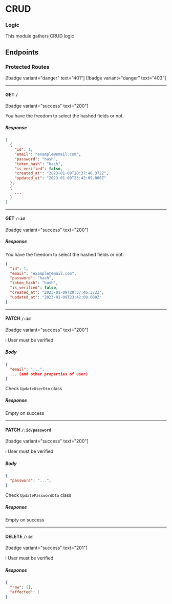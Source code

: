 # CRUD

### Logic

This module gathers CRUD logic

## Endpoints

### Protected Routes
[!badge variant="danger" text="401"] [!badge variant="danger" text="403"]
___

#### GET `/`
[!badge variant="success" text="200"]

You have the freedom to select the hashed fields or not.

##### Response
```json
[
  {
    "id": 1,
    "email": "example@email.com",
    "password": "hash",
    "token_hash": "hash",
    "is_verified": false,
    "created_at": "2023-01-09T20:37:46.372Z",
    "updated_at": "2023-01-09T23:42:09.000Z"
  },
  {
    ...
  }
]
```
___

#### GET `/:id`
[!badge variant="success" text="200"]

##### Response

You have the freedom to select the hashed fields or not.

```json
{
  "id": 1,
  "email": "example@email.com",
  "password": "hash",
  "token_hash": "hash",
  "is_verified": false,
  "created_at": "2023-01-09T20:37:46.372Z",
  "updated_at": "2023-01-09T23:42:09.000Z"
}
```
___

#### PATCH `/:id`
[!badge variant="success" text="200"]

ℹ️ User must be verified

##### Body

```json
{
  "email": "...",
  ... (and other properties of user)
}
```

Check `UpdateUserDto` class

##### Response
Empty on success
___

#### PATCH `/:id/password`
[!badge variant="success" text="200"]

ℹ️ User must be verified

##### Body

```json
{
  "password": "...",
}
```

Check `UpdatePasswordDto` class

##### Response
Empty on success
___

#### DELETE `/:id`
[!badge variant="success" text="201"]

ℹ️ User must be verified

##### Response
```json
{
  "raw": [],
  "affected": 1
}
```

